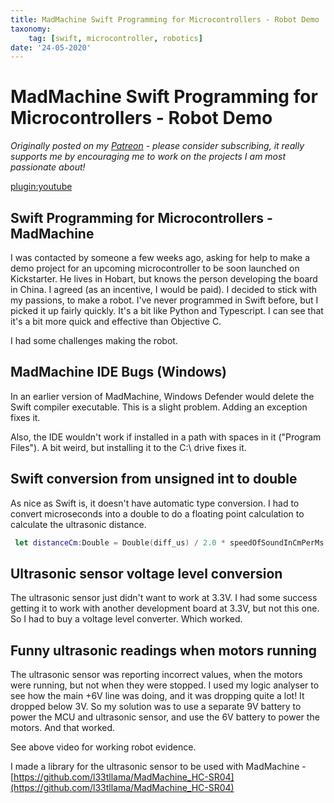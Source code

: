 ```yaml
---
title: MadMachine Swift Programming for Microcontrollers - Robot Demo
taxonomy:
	tag: [swift, microcontroller, robotics]
date: '24-05-2020'
---
```


# MadMachine Swift Programming for Microcontrollers - Robot Demo

*Originally posted on my [Patreon](https://www.patreon.com/leofebeyprojects) - please consider subscribing, it really supports me by encouraging me to work on the projects I am most passionate about!*

[plugin:youtube](https://www.youtube.com/watch?v=ZArcjqYsGfI)

## Swift Programming for Microcontrollers - MadMachine

I was contacted by someone a few weeks ago, asking for help to make a demo project for an upcoming microcontroller to be soon launched on Kickstarter. He lives in Hobart, but knows the person developing the board in China. I agreed (as an incentive, I would be paid). I decided to stick with my passions, to make a robot. I've never programmed in Swift before, but I picked it up fairly quickly. It's a bit like Python and Typescript. I can see that it's a bit more quick and effective than Objective C. 

I had some challenges making the robot.

## MadMachine IDE Bugs (Windows)

In an earlier version of MadMachine, Windows Defender would delete the Swift compiler executable. This is a slight problem. Adding an exception fixes it.

Also, the IDE wouldn't work if installed in a path with spaces in it ("Program Files"). A bit weird, but installing it to the C:\ drive fixes it.

## Swift conversion from unsigned int to double

As nice as Swift is, it doesn't have automatic type conversion. I had to convert microseconds into a double to do a floating point calculation to calculate the ultrasonic distance.

```Swift
 let distanceCm:Double = Double(diff_us) / 2.0 * speedOfSoundInCmPerMs
```

## Ultrasonic sensor voltage level conversion

The ultrasonic sensor just didn't want to work at 3.3V. I had some success getting it to work with another development board at 3.3V, but not this one. So I had to buy a voltage level converter. Which worked.

## Funny ultrasonic readings when motors running

The ultrasonic sensor was reporting incorrect values, when the motors were running, but not when they were stopped. I used my logic analyser to see how the main +6V line was doing, and it was dropping quite a lot! It dropped below 3V. So my solution was to use a separate 9V battery to power the MCU and ultrasonic sensor, and use the 6V battery to power the motors. And that worked.

See above video for working robot evidence.

I made a library for the ultrasonic sensor to be used with MadMachine - [https://github.com/l33tllama/MadMachine_HC-SR04](https://github.com/l33tllama/MadMachine_HC-SR04)